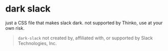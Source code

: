 # dark slack
just a CSS file that makes slack dark. not supported by Thinko, use at your own risk. 

> `dark-slack` not created by, affiliated with, or supported by Slack Technologies, Inc.
